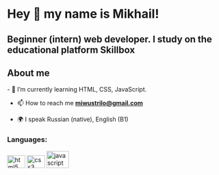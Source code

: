 <h1 align="left">Hey 👋 my name is Mikhail!</h1>

<h2 align="left">Beginner (intern) web developer. I study on the educational platform Skillbox</h2>

<h2 align="left">About me</h2>
- 🌱 I’m currently learning HTML, CSS, JavaScript.

- 📫 How to reach me **miwustrilo@gmail.com**

- 🌍 I speak Russian (native), English (B1)


### Languages:
<div align="left">
  <img src="https://cdn.jsdelivr.net/gh/devicons/devicon/icons/html5/html5-original.svg" height="30" width="42" alt="html5 logo"  />
  <img src="https://cdn.jsdelivr.net/gh/devicons/devicon/icons/css3/css3-original.svg" height="30" width="42" alt="css3 logo"  />
  <img src="https://cdn.jsdelivr.net/gh/devicons/devicon/icons/javascript/javascript-original.svg" height="40" width="52" alt="javascript logo"  />
</div>
